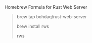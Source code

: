 Homebrew Formula for Rust Web Server

> brew tap bohdaq/rust-web-server
>
> brew install rws
>
> rws
